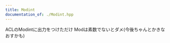 ```yaml
---
title: Modint 
documentation_of: ./Modint.hpp
---
```


ACLのModintに出力をつけただけ
Modは素数でないとダメ(今後ちゃんとかきなおすかも)


